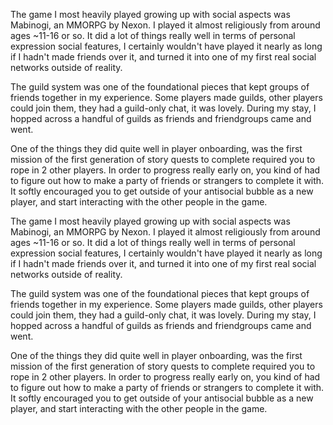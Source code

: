 The game I most heavily played growing up with social aspects was Mabinogi, an MMORPG by Nexon. I played it almost religiously from around ages ~11-16 or so. It did a lot of things really well in terms of personal expression social features, I certainly wouldn't have played it nearly as long if I hadn't made friends over it, and turned it into one of my first real social networks outside of reality.

The guild system was one of the foundational pieces that kept groups of friends together in my experience. Some players made guilds, other players could join them, they had a guild-only chat, it was lovely. During my stay, I hopped across a handful of guilds as friends and friendgroups came and went. 

One of the things they did quite well in player onboarding, was the first mission of the first generation of story quests to complete required you to rope in 2 other players. In order to progress really early on, you kind of had to figure out how to make a party of friends or strangers to complete it with. It softly encouraged you to get outside of your antisocial bubble as a new player, and start interacting with the other people in the game.

The game I most heavily played growing up with social aspects was Mabinogi, an MMORPG by Nexon. I played it almost religiously from around ages ~11-16 or so. It did a lot of things really well in terms of personal expression social features, I certainly wouldn't have played it nearly as long if I hadn't made friends over it, and turned it into one of my first real social networks outside of reality.

The guild system was one of the foundational pieces that kept groups of friends together in my experience. Some players made guilds, other players could join them, they had a guild-only chat, it was lovely. During my stay, I hopped across a handful of guilds as friends and friendgroups came and went. 

One of the things they did quite well in player onboarding, was the first mission of the first generation of story quests to complete required you to rope in 2 other players. In order to progress really early on, you kind of had to figure out how to make a party of friends or strangers to complete it with. It softly encouraged you to get outside of your antisocial bubble as a new player, and start interacting with the other people in the game.